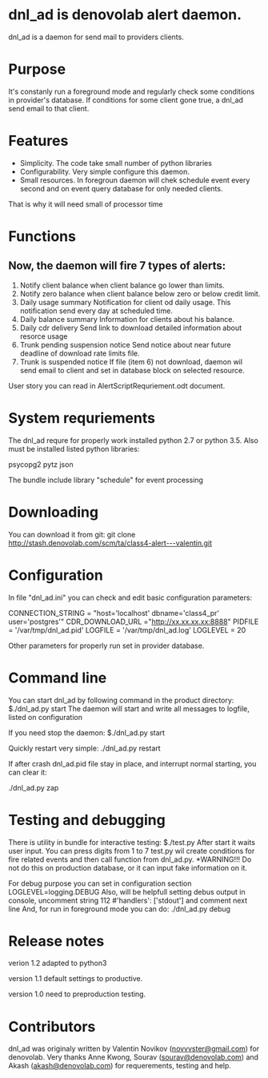 # dnl_ad is denovolab alert daemon.

dnl_ad is a daemon for send mail to providers clients.

# Purpose

It's constanly run a foreground mode and regularly check some conditions in provider's database.
If conditions for some client gone true, a dnl_ad send email to  that client.

# Features

* Simplicity.  The code take small number of python libraries
* Configurability. Very simple configure this daemon.
* Small resources. In foregroun daemon will chek schedule event every second and on event query database for only needed clients.

That is why it will need small of processor time

# Functions

## Now, the daemon will fire 7 types of alerts:
1. Notify client balance
when client balance go lower than limits.
2. Notify zero balance
when client balance below zero or below credit limit.
3. Daily usage summary
Notification for client od daily usage.
This notification send every day at scheduled time.
4. Daily balance summary
Information for clients about his balance.
5. Daily cdr delivery
Send link to download detailed information about resorce usage
6. Trunk pending suspension notice
Send notice about near future deadline of download rate limits file. 
7. Trunk is suspended notice
If file (item 6) not download, daemon wil send email to client and set in database block on selected resource.

User story you can read in AlertScriptRequriement.odt  document.

# System requriements
The dnl_ad requre for properly work installed python 2.7 or python 3.5.
Also must be installed listed python libraries:


psycopg2
pytz
json

The bundle include library "schedule" for event processing


# Downloading

You can download it from git:
git clone http://stash.denovolab.com/scm/ta/class4-alert---valentin.git   

# Configuration

In file "dnl_ad.ini" you can check and edit basic configuration parameters:

CONNECTION_STRING = "host='localhost' dbname='class4_pr' user='postgres'"
CDR_DOWNLOAD_URL ="http://xx.xx.xx.xx:8888"
PIDFILE = '/var/tmp/dnl_ad.pid'
LOGFILE = '/var/tmp/dnl_ad.log'
LOGLEVEL = 20


Other parameters for properly run set in provider database.

# Command line

You can start dnl_ad  by following command in the product directory:
$./dnl_ad.py start
The daemon will start and write all messages to logfile, listed on configuration

If you need stop the daemon:
$./dnl_ad.py start

Quickly restart very simple:
./dnl_ad.py restart

If after crash  dnl_ad.pid file stay in place, and interrupt normal starting, you can clear it:

./dnl_ad.py zap


# Testing and debugging

There is utility in bundle for interactive testing:
$./test.py
After start it waits user input.
You can press digits from 1 to 7
test.py wil create conditions for fire related events and then call function from dnl_ad.py.
*WARNING!!! Do not do this on production  database, or it can input fake information on it.

For debug purpose you can set in configuration section 
LOGLEVEL=logging.DEBUG 
Also, will be helpfull setting debus output in console, uncomment string 112
\#'handlers': ['stdout'] and comment next line
And, for run in foreground mode you can do:
./dnl_ad.py debug
 
# Release notes

verion 1.2 adapted to python3 

version 1.1  default settings to productive.

version 1.0  need to preproduction  testing.

# Contributors

dnl_ad was originaly written by Valentin Novikov (novvvster@gmail.com) for denovolab.
Very thanks Anne Kwong, Sourav (sourav@denovolab.com) and Akash (akash@denovolab.com) for requerements, testing and help.


